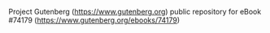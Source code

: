Project Gutenberg (https://www.gutenberg.org) public repository for eBook #74179 (https://www.gutenberg.org/ebooks/74179)
